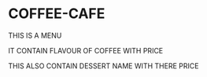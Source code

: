 # COFFEE-CAFE
<P>THIS IS A MENU</P>
<P>IT CONTAIN FLAVOUR OF COFFEE WITH PRICE</P>
<P>THIS ALSO CONTAIN DESSERT NAME WITH THERE PRICE</P>
